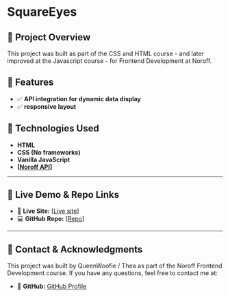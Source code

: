 # SquareEyes

## 📌 Project Overview
This project was built as part of the CSS and HTML course - and later improved at the Javascript course - for Frontend Development at Noroff.

## 🔹 Features
- ✅ **API integration for dynamic data display**
- ✅ **responsive layout**

## 🎨 Technologies Used
- **HTML**
- **CSS (No frameworks)**
- **Vanilla JavaScript**
- **[[Noroff API](https://docs.noroff.dev/docs/v2/e-commerce/square-eyes)]**

---

## 📎 Live Demo & Repo Links
- 🔗 **Live Site:** [[Live site](https://queenwoofie.github.io/SquareEyes_OctNov2024/index.html)]
- 💻 **GitHub Repo:** [[Repo](https://github.com/QueenWoofie/SquareEyes_OctNov2024)]

---

## 📧 Contact & Acknowledgments
This project was built by QueenWoofie / Thea as part of the Noroff Frontend Development course. If you have any questions, feel free to contact me at:
- 🐙 **GitHub:** [GitHub Profile](https://github.com/queenwoofie)